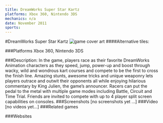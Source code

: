 ```yaml
---
title: DreamWorks Super Star Kartz
platforms: Xbox 360, Nintendo 3DS
mechanics: n/a
date: November 2011
sports: 
---
```

#DreamWorks Super Star Kartz
![game cover art](//images.igdb.com/igdb/image/upload/t_cover_big/sdb4webm0dnzfpgs8jiw.jpg "Logo Title Text 1")
####Alternative tiles:

###Platforms
Xbox 360, Nintendo 3DS

###Description:
In the game, players race as their favorite DreamWorks Animation characters as they speed, jump, power-up and boost through wacky, wild and wondrous kart courses and compete to be the first to cross the finish line. Amazing stunts, awesome tricks and unique weaponry lets players outrace and outwit their opponents all while enjoying hilarious commentary by King Julien, the game’s announcer. Racers can put the pedal to the metal with multiple game modes including Battle, Circuit and Time Trial. Friends are invited to compete with up to 4 player split screen capabilities on consoles.
###Screenshots
[no screenshots yet ...]
###Video
[no videos yet...]
###Related games

###Websites

